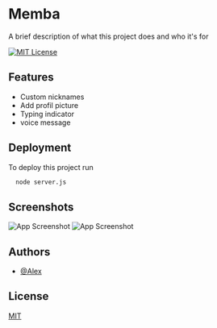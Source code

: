 
# Memba

A brief description of what this project does and who it's for


[![MIT License](https://img.shields.io/badge/License-MIT-green.svg)](https://choosealicense.com/licenses/mit/)


## Features

- Custom nicknames
- Add profil picture
- Typing indicator
- voice message


## Deployment

To deploy this project run

```bash
  node server.js
```


## Screenshots

![App Screenshot](https://cdn.discordapp.com/attachments/871646299190067223/1256649980949696596/image.png?ex=668189fe&is=6680387e&hm=c8dd4a074e32ab89880907eb9f0e334e6fe0fc8b414d1242ea3c1f4cf227b74f&)
![App Screenshot](https://cdn.discordapp.com/attachments/871646299190067223/1256650212089528391/image.png?ex=66818a35&is=668038b5&hm=8004f2e67dca3e8ebdf69d2e469b6cf4235151689272f398d7960e5b5e30cdd5&)


## Authors

- [@Alex](https://github.com/Al3xUI)


## License

[MIT](https://choosealicense.com/licenses/mit/)

